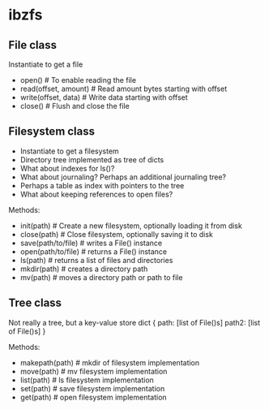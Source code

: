ibzfs
=====
File class
----------
Instantiate to get a file
- open()               # To enable reading the file
- read(offset, amount) # Read amount bytes starting with offset
- write(offset, data)  # Write data starting with offset
- close()              # Flush and close the file 

Filesystem class
----------------
- Instantiate to get a filesystem
- Directory tree implemented as tree of dicts
- What about indexes for ls()?
- What about journaling? Perhaps an additional journaling tree?
- Perhaps a table as index with pointers to the tree
- What about keeping references to open files?

Methods:

- init(path)         # Create a new filesystem, optionally loading it from disk
- close(path)        # Close filesystem, optionally saving it to disk
- save(path/to/file) # writes a File() instance
- open(path/to/file) # returns a File() instance
- ls(path)           # returns a list of files and directories
- mkdir(path)        # creates a directory path
- mv(path)           # moves a directory path or path to file


    

Tree class
----------
Not really a tree, but a key-value store
        dict { 
            path:  [list of File()s] 
            path2: [list of File()s]
        }

Methods:

- makepath(path)   # mkdir of filesystem implementation
- move(path)       # mv filesystem implementation
- list(path)       # ls filesystem implementation
- set(path)        # save filesystem implementation
- get(path)        # open filesystem implementation


